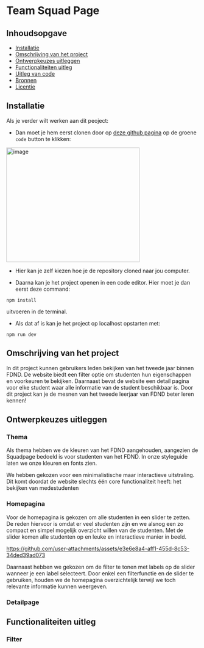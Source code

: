 # Team Squad Page

## Inhoudsopgave

  * [Installatie](#Installatie)
  * [Omschrijving van het project](#Omschrijving-van-het-project)
  * [Ontwerpkeuzes uitleggen](#Ontwerpkeuzes-uitleggen)
  * [Functionaliteiten uitleg](#Functionaliteiten-uitleg)
  * [Uitleg van code](#Uitleg-van-code)
  * [Bronnen](#bronnen)
  * [Licentie](#licentie)


## Installatie
<!-- Bij Instalatie staat hoe een andere developer aan jouw repo kan werken -->
Als je verder wilt werken aan dit peoject:
- Dan moet je hem eerst clonen door op [deze github pagina](https://github.com/DivaniNL/your-tribe-for-life-squad-page) op de groene `code` button te klikken:
<img width="350" height="300" alt="image" src="https://github.com/user-attachments/assets/186c451f-cae6-4389-9e72-5d396c00f5d4" />

- Hier kan je zelf kiezen hoe je de repository cloned naar jou computer.

- Daarna kan je het project openen in een code editor.
Hier moet je dan eerst deze command:
```
npm install
```
uitvoeren in de terminal.

- Als dat af is kan je het project op localhost opstarten met:
```
npm run dev
```


## Omschrijving van het project

In dit project kunnen gebruikers leden bekijken van het tweede jaar binnen FDND. De website biedt een filter optie om studenten hun eigenschappen en voorkeuren te bekijken. Daarnaast bevat de website een detail pagina voor elke student waar alle informatie  van de student beschikbaar is. Door dit project kan je de mesnen van het tweede leerjaar van FDND beter leren kennen!

## Ontwerpkeuzes uitleggen

### Thema

Als thema hebben we de kleuren van het FDND aangehouden, aangezien de Squadpage bedoeld is voor studenten van het FDND. In onze styleguide laten we onze kleuren en fonts zien.

We hebben gekozen voor een minimalistische maar interactieve uitstraling. Dit komt doordat de website slechts één core functionaliteit heeft: het bekijken van medestudenten
 
### Homepagina

Voor de homepagina is gekozen om alle studenten in een slider te zetten. De reden hiervoor is omdat er veel studenten zijn en we alsnog een zo compact en simpel mogelijk overzicht willen van de studenten. Met de slider komen alle studenten op en leuke en interactieve manier in beeld.


https://github.com/user-attachments/assets/e3e6e8a4-aff1-455d-8c53-34ded39ad073


Daarnaast hebben we gekozen om de filter te tonen met labels op de slider wanneer je een label selecteert. Door enkel een filterfunctie en de slider te gebruiken, houden we de homepagina overzichtelijk terwijl we toch relevante informatie kunnen weergeven.

### Detailpage

## Functionaliteiten uitleg

### Filter

